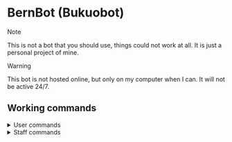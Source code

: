 # BernBot (Bukuobot)
> [!NOTE]
> This is not a bot that you should use, things could not work at all. It is just a personal project of mine.

> [!WARNING]
> This bot is not hosted online, but only on my computer when I can. It will not be active 24/7.

## Working commands
<details>
<summary>User commands</summary>
<br>

`/info`
Get information about the bot
 
`/commands`
Get list of commands
 
`/ping`
Test bot's latency
 
`/avatar`
Retrieve user's avatar (if it has one)
 
`/banner`
Retrieve user's banner (if it has one)

`/wisetree`
Summon "that" tree
 
`/invite`
Get invite link
</details>

<details>
<summary>Staff commands</summary>
<br>

`/mute`
Mute specified user
 
`/unmute`
Unmute specified user

`/ban`
Ban specified user

`/clear`
Purge an amount of messages
</details>
